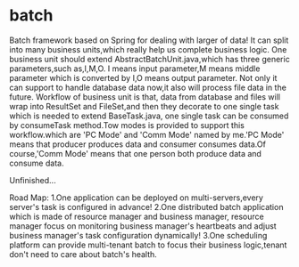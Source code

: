# batch
Batch framework based on Spring for dealing with larger of data!
It can split into many business units,which really help us complete business logic.
One business unit should extend AbstractBatchUnit.java,which has three generic parameters,such as,I,M,O.
I means input parameter,M means middle parameter which is converted by I,O means output parameter.
Not only it can support to handle database data now,it also will process file data in the future.
Workflow of business unit is that, data from database and files will wrap into ResultSet and FileSet,and then
they decorate to one single task which is needed to extend BaseTask.java, one single task can be consumed
by consumeTask method.Tow modes is provided to support this workflow.which are 'PC Mode' and 'Comm Mode'
named by me.'PC Mode' means that producer produces data and consumer consumes data.Of course,'Comm Mode'
means that one person both produce data and consume data.

Unfinished...

Road Map:
1.One application can be deployed on multi-servers,every server's task is configured in advance!
2.One distributed batch application which is made of resource manager and business manager,
resource manager focus on monitoring business manager's heartbeats and adjust business manager's task
configuration dynamically!
3.One scheduling platform can provide multi-tenant batch to focus their business logic,tenant don't
need to care about batch's health.








